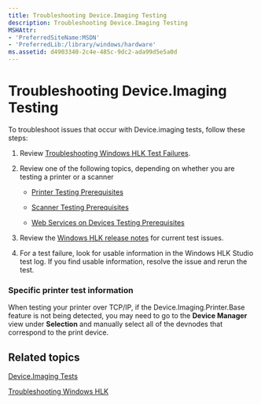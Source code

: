 ```yaml
---
title: Troubleshooting Device.Imaging Testing
description: Troubleshooting Device.Imaging Testing
MSHAttr:
- 'PreferredSiteName:MSDN'
- 'PreferredLib:/library/windows/hardware'
ms.assetid: d4903340-2c4e-485c-9dc2-ada99d5e5a0d
---
```


# Troubleshooting Device.Imaging Testing


To troubleshoot issues that occur with Device.imaging tests, follow these steps:

1.  Review [Troubleshooting Windows HLK Test Failures](..\user\troubleshooting-windows-hlk-test-failures.md).

2.  Review one of the following topics, depending on whether you are testing a printer or a scanner

    -   [Printer Testing Prerequisites](printer-testing-prerequisites.md)

    -   [Scanner Testing Prerequisites](scanner-testing-prerequisites.md)

    -   [Web Services on Devices Testing Prerequisites](web-services-on-devices-testing-prerequisites.md)

3.  Review the [Windows HLK release notes](http://go.microsoft.com/fwlink/?LinkID=236110) for current test issues.

4.  For a test failure, look for usable information in the Windows HLK Studio test log. If you find usable information, resolve the issue and rerun the test.

### <span id="Specific_printer_test_information"></span><span id="specific_printer_test_information"></span><span id="SPECIFIC_PRINTER_TEST_INFORMATION"></span>Specific printer test information

When testing your printer over TCP/IP, if the Device.Imaging.Printer.Base feature is not being detected, you may need to go to the **Device Manager** view under **Selection** and manually select all of the devnodes that correspond to the print device.

## <span id="related_topics"></span>Related topics


[Device.Imaging Tests](device-imaging-tests.md)

[Troubleshooting Windows HLK](p_hlk.troubleshooting_windows_hlk)

 

 







